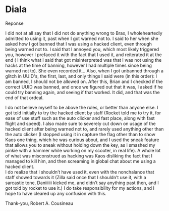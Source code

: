 Diala
====

Reponse

I did not at all say that I did not do anything wrong to Brax, I wholeheartedly admitted to using it, past when I got warned not to.  I said to her when she asked how I got banned that I was using a hacked client, even through being warned not to.  I said that I annoyed you, which most likely triggered you, however I prefaced it with the fact that I used it, and reiterated it at the end  ( I think what I said that got misinterpreted was that I was not using the hacks at the time of banning, however I had multiple times since being warned not to).  She even recorded it...  Also, when I got unbanned through a glitch in UUID's, the first, last, and only things I said were (in this order):
I am banned, I should not be allowed on.  After this, Brian and I checked if the correct  UUID was banned, and once we figured out that it was, I asked if he could try banning again, and seeing if that worked.  It did, and that was the end of that ordeal.  

I do not believe myself to be above the rules, or better than anyone else.  I got told initially to try the hacked client by staff (Rocket told me to try it, for ease of use stuff such as the auto clicker and fast place, along with fast flight and speed).  I also made sure to severely cut down on usage of the hacked client after being warned not to, and rarely used anything other than the auto clicker (I stopped using it in capture the flag other than to show Kaos one thing, which he was curious about, and I used the sneak feature that allows you to sneak without holding down the key, as I smashed my pinkie with a hammer while working on my scooter, in real life). A whole lot of what was misconstrued as hacking was Kaos disliking the fact that I managed to kill him, and then screaming in global chat about me using a hacked client.  
I do realize that I shouldn’t have used it, even with the nonchalance that staff showed towards it (Zilla said once that I shouldn’t use it, with a sarcastic tone, Daniiiiii kicked me, and didn’t say anything past then, and I got told by rocket to use it.)  I do take responsibility for my actions, and I hope to have cleared up any confusion with this.

Thank-you,
Robert A. Cousineau
